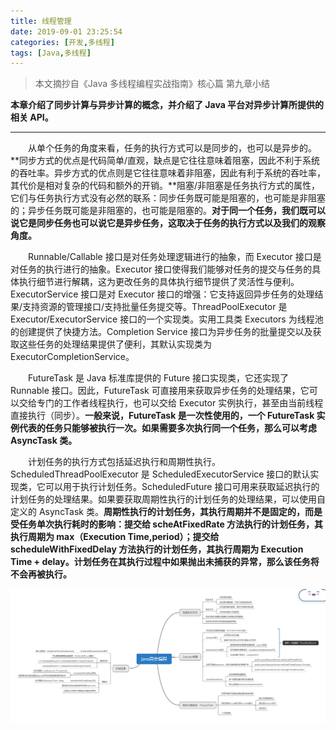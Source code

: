 ```yaml
---
title: 线程管理
date: 2019-09-01 23:25:54
categories: [开发,多线程]
tags: [Java,多线程]
---
```


> 本文摘抄自《Java 多线程编程实战指南》核心篇 第九章小结

**本章介绍了同步计算与异步计算的概念，并介绍了 Java 平台对异步计算所提供的相关 API。**

---

&emsp;&emsp;从单个任务的角度来看，任务的执行方式可以是同步的，也可以是异步的。**同步方式的优点是代码简单/直观，缺点是它往往意味着阻塞，因此不利于系统的吞吐率。异步方式的优点则是它往往意味着非阻塞，因此有利于系统的吞吐率，其代价是相对复杂的代码和额外的开销。**阻塞/非阻塞是任务执行方式的属性，它们与任务执行方式没有必然的联系：同步任务既可能是阻塞的，也可能是非阻塞的；异步任务既可能是非阻塞的，也可能是阻塞的。**对于同一个任务，我们既可以说它是同步任务也可以说它是异步任务，这取决于任务的执行方式以及我们的观察角度。**

&emsp;&emsp;Runnable/Callable 接口是对任务处理逻辑进行的抽象，而 Executor 接口是对任务的执行进行的抽象。Executor 接口使得我们能够对任务的提交与任务的具体执行细节进行解耦，这为更改任务的具体执行细节提供了灵活性与便利。ExecutorService 接口是对 Executor 接口的增强：它支持返回异步任务的处理结果/支持资源的管理接口/支持批量任务提交等。ThreadPoolExecutor 是 Executor/ExecutorService 接口的一个实现类。实用工具类 Executors 为线程池的创建提供了快捷方法。Completion Service 接口为异步任务的批量提交以及获取这些任务的处理结果提供了便利，其默认实现类为 ExecutorCompletionService。

&emsp;&emsp;FutureTask 是 Java 标准库提供的 Future 接口实现类，它还实现了 Runnable 接口。因此，FutureTask 可直接用来获取异步任务的处理结果，它可以交给专门的工作者线程执行，也可以交给 Executor 实例执行，甚至由当前线程直接执行（同步）。**一般来说，FutureTask 是一次性使用的，一个 FutureTask 实例代表的任务只能够被执行一次。如果需要多次执行同一个任务，那么可以考虑 AsyncTask 类。**

&emsp;&emsp;计划任务的执行方式包括延迟执行和周期性执行。ScheduledThreadPoolExecutor 是 ScheduledExecutorService 接口的默认实现类，它可以用于执行计划任务。ScheduledFuture 接口可用来获取延迟执行的计划任务的处理结果。如果要获取周期性执行的计划任务的处理结果，可以使用自定义的 AsyncTask 类。**周期性执行的计划任务，其执行周期并不是固定的，而是受任务单次执行耗时的影响：提交给 scheAtFixedRate 方法执行的计划任务，其执行周期为 max（Execution Time,period）；提交给 scheduleWithFixedDelay 方法执行的计划任务，其执行周期为 Execution Time + delay。计划任务在其执行过程中如果抛出未捕获的异常，那么该任务将不会再被执行。**

![本章知识结构图](https://raw.githubusercontent.com/Folgerjun/materials/master/blog/img/Multithreading/Multithreading-Chapter-Nine.png) 